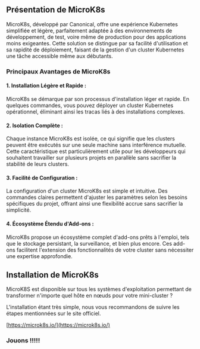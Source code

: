 ## Présentation de MicroK8s

MicroK8s, développé par Canonical, offre une expérience Kubernetes simplifiée et légère, parfaitement adaptée à des environnements de développement, de test, voire même de production pour des applications moins exigeantes. Cette solution se distingue par sa facilité d'utilisation et sa rapidité de déploiement, faisant de la gestion d'un cluster Kubernetes une tâche accessible même aux débutants.

### Principaux Avantages de MicroK8s

#### 1. **Installation Légère et Rapide :**

MicroK8s se démarque par son processus d'installation léger et rapide. En quelques commandes, vous pouvez déployer un cluster Kubernetes opérationnel, éliminant ainsi les tracas liés à des installations complexes.

#### 2. **Isolation Complète :**

Chaque instance MicroK8s est isolée, ce qui signifie que les clusters peuvent être exécutés sur une seule machine sans interférence mutuelle. Cette caractéristique est particulièrement utile pour les développeurs qui souhaitent travailler sur plusieurs projets en parallèle sans sacrifier la stabilité de leurs clusters.

#### 3. **Facilité de Configuration :**

La configuration d'un cluster MicroK8s est simple et intuitive. Des commandes claires permettent d'ajuster les paramètres selon les besoins spécifiques du projet, offrant ainsi une flexibilité accrue sans sacrifier la simplicité.

#### 4. **Écosystème Étendu d'Add-ons :**

MicroK8s propose un écosystème complet d'add-ons prêts à l'emploi, tels que le stockage persistant, la surveillance, et bien plus encore. Ces add-ons facilitent l'extension des fonctionnalités de votre cluster sans nécessiter une expertise approfondie.

## Installation de MicroK8s

MicroK8S est disponible sur tous les systèmes d'exploitation permettant de transformer n'importe quel hôte en nœuds pour votre mini-cluster ?

L'installation étant très simple, nous vous recommandons de suivre les étapes mentionnées sur le site officiel.

[https://microk8s.io/](https://microk8s.io/)


### Jouons !!!!!

